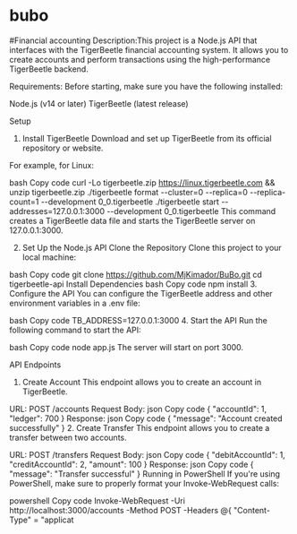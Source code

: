 # bubo
#Financial accounting
Description:This project is a Node.js API that interfaces with the TigerBeetle financial accounting system. It allows you to create accounts and perform transactions using the high-performance TigerBeetle backend.

Requirements:
Before starting, make sure you have the following installed:

Node.js (v14 or later)
TigerBeetle (latest release)

Setup
1. Install TigerBeetle
Download and set up TigerBeetle from its official repository or website.

For example, for Linux:

bash
Copy code
curl -Lo tigerbeetle.zip https://linux.tigerbeetle.com && unzip tigerbeetle.zip
./tigerbeetle format --cluster=0 --replica=0 --replica-count=1 --development 0_0.tigerbeetle
./tigerbeetle start --addresses=127.0.0.1:3000 --development 0_0.tigerbeetle
This command creates a TigerBeetle data file and starts the TigerBeetle server on 127.0.0.1:3000.

2. Set Up the Node.js API
Clone the Repository
Clone this project to your local machine:

bash
Copy code
git clone  https://github.com/MjKimador/BuBo.git 
cd tigerbeetle-api
Install Dependencies
bash
Copy code
npm install
3. Configure the API
You can configure the TigerBeetle address and other environment variables in a .env file:

bash
Copy code
TB_ADDRESS=127.0.0.1:3000
4. Start the API
Run the following command to start the API:

bash
Copy code
node app.js
The server will start on port 3000.

API Endpoints
1. Create Account
This endpoint allows you to create an account in TigerBeetle.

URL: POST /accounts
Request Body:
json
Copy code
{
  "accountId": 1,
  "ledger": 700
}
Response:
json
Copy code
{
  "message": "Account created successfully"
}
2. Create Transfer
This endpoint allows you to create a transfer between two accounts.

URL: POST /transfers
Request Body:
json
Copy code
{
  "debitAccountId": 1,
  "creditAccountId": 2,
  "amount": 100
}
Response:
json
Copy code
{
  "message": "Transfer successful"
}
Running in PowerShell
If you're using PowerShell, make sure to properly format your Invoke-WebRequest calls:

powershell
Copy code
Invoke-WebRequest -Uri http://localhost:3000/accounts -Method POST -Headers @{ "Content-Type" = "applicat


